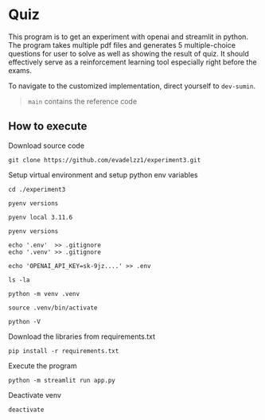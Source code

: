 
# Quiz
This program is to get an experiment with openai and streamlit in python.
The program takes multiple pdf files and generates 5 multiple-choice questions for user to solve as well as showing the result of quiz.
It should effectively serve as a reinforcement learning tool especially right before the exams.

To navigate to the customized implementation, direct yourself to `dev-sumin`.
> `main` contains the reference code

## How to execute
Download source code

    git clone https://github.com/evadelzz1/experiment3.git

Setup virtual environment and setup python env variables

    cd ./experiment3

    pyenv versions

    pyenv local 3.11.6

    pyenv versions

    echo '.env'  >> .gitignore
    echo '.venv' >> .gitignore

    echo 'OPENAI_API_KEY=sk-9jz....' >> .env

    ls -la

    python -m venv .venv

    source .venv/bin/activate

    python -V

Download the libraries from requirements.txt

    pip install -r requirements.txt

Execute the program

    python -m streamlit run app.py

Deactivate venv

    deactivate
